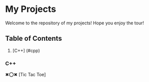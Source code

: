 # My Projects
Welcome to the repository of my projects! Hope you enjoy the tour!

## Table of Contents 
1. [C++] (#cpp)

### C++
✖⭕✖ [Tic Tac Toe]

